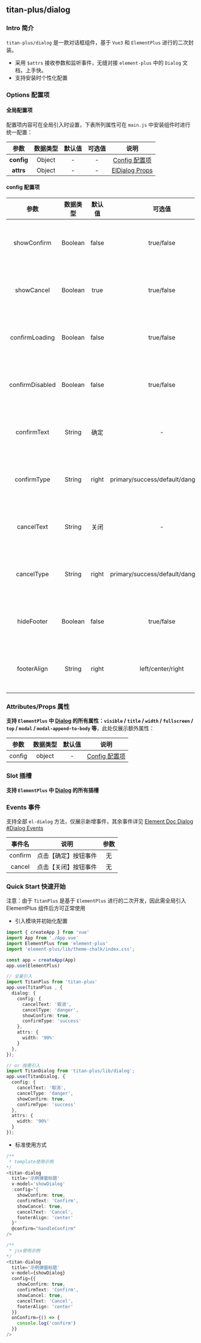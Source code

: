 ## titan-plus/dialog

### Intro 简介

`titan-plus/dialog` 是一款对话框组件，基于 `Vue3` 和 `ElementPlus` 进行的二次封装。

- 采用 `$attrs` 接收参数和监听事件，无缝对接 `element-plus` 中的 `Dialog` 文档，上手快。
- 支持安装时个性化配置

### Options 配置项

#### 全局配置项

配置项内容可在全局引入时设置，下表所列属性可在 `main.js` 中安装组件时进行统一配置：

|       参数       | 数据类型 | 默认值 | 可选值 |                                 说明                                 |
| :--------------: | :------: | :----: | :----: | :-------------------------------------------------------------------: |
| **config** |  Object  |   -   |   -   |                     [Config 配置项](#config-配置项)                     |
| **attrs** |  Object  |   -   |   -   | [ElDialog Props](https://element-plus.gitee.io/#/zh-CN/component/dialog) |

#### config 配置项

|      参数      | 数据类型 | 默认值 |               可选值               |         说明         |
| :-------------: | :------: | :----: | :---------------------------------: | :------------------: |
|   showConfirm   | Boolean | false |             true/false             | 是否展示【确定】按钮 |
|   showCancel   | Boolean |  true  |             true/false             | 是否展示【关闭】按钮 |
| confirmLoading | Boolean | false |             true/false             | 【确定】按钮加载状态 |
| confirmDisabled | Boolean | false |             true/false             | 【确定】按钮禁用状态 |
|   confirmText   |  String  |  确定  |                  -                  | 【确定】按钮文字内容 |
|   confirmType   |  String  | right | primary/success/default/danger/info | 【确定】按钮样式类型 |
|   cancelText   |  String  |  关闭  |                  -                  | 【关闭】按钮文字内容 |
|   cancelType   |  String  | right | primary/success/default/danger/info | 【关闭】按钮样式类型 |
|   hideFooter   | Boolean | false |             true/false             | 是否隐藏底部按钮区域 |
|   footerAlign   |  String  | right |          left/center/right          | 底部按钮区域对齐方式 |

### Attributes/Props 属性

**支持 `ElementPlus` 中 [Dialog](https://element-plus.org/#/zh-CN/component/Dialog) 的所有属性：`visible` / `title` / `width` / `fullscreen` / `top` / `modal` / `modal-append-to-body` 等**，此处仅展示额外属性：

|  参数  | 数据类型 | 默认值 |             说明             |
| :----: | :------: | :----: | :--------------------------: |
| config |  object  |   -   | [Config 配置项](#config-配置项) |

### Slot 插槽

**支持 `ElementPlus` 中 [Dialog](https://element-plus.org/#/zh-CN/component/Dialog) 的所有插槽**

### Events 事件

支持全部 `el-dialog` 方法，仅展示新增事件，其余事件详见 [Element Doc Dialog #Dialog Events](https://element-plus.org/#/zh-CN/component/dialog)

| 事件名 |         说明         | 参数 |
| :-----: | :------------------: | :--: |
| confirm | 点击【确定】按钮事件 |  无  |
| cancel | 点击【关闭】按钮事件 |  无  |

### Quick Start 快速开始

注意：由于 `TitanPlus` 是基于 `ElementPlus` 进行的二次开发，因此需全局引入 ElementPlus 组件后方可正常使用

- 引入模块并初始化配置

```ts
import { createApp } from 'vue'
import App from './App.vue'
import ElementPlus from 'element-plus'
import 'element-plus/lib/theme-chalk/index.css';

const app = createApp(App)
app.use(ElementPlus)

// 全量引入
import TitanPlus from 'titan-plus'
app.use(TitanPlus , {
  dialog: {
    config: {
      cancelText: '取消',
      cancelType: 'danger',
      showConfirm: true,
      confirmType: 'success'
    },
    attrs: {
      width: '90%'
    }
  },
});

// or 按需引入
import TitanDialog from 'titan-plus/lib/dialog';
app.use(TitanDialog, {
  config: {
    cancelText: '取消',
    cancelType: 'danger',
    showConfirm: true,
    confirmType: 'success'
  },
  attrs: {
    width: '90%'
  }
});
```

- 标准使用方式

```ts
/**
 * template使用示例
*/
<titan-dialog
  title='示例弹窗标题'
  v-model='showDialog'
  :config="{
    showConfirm: true,
    confirmText: 'Confirm',
    showCancel: true,
    cancelText: 'Cancel',
    footerAlign: 'center'
  }"
  @confirm="handleConfirm"
/>

/**
 * jsx使用示例
*/
<titan-dialog
  title='示例弹窗标题'
  v-model={showDialog}
  config={{
    showConfirm: true,
    confirmText: 'Confirm',
    showCancel: true,
    cancelText: 'Cancel',
    footerAlign: 'center'
  }}
  onConfirm={() => {
    console.log('confirm')
  }}
/>
```

